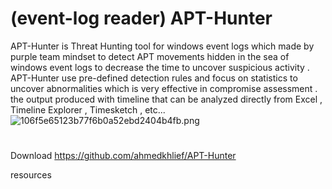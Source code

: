 # (event-log reader) APT-Hunter 
APT-Hunter is Threat Hunting tool for windows event logs which made by purple team mindset to detect APT movements hidden in the sea of windows event logs to decrease the time to uncover suspicious activity . APT-Hunter use pre-defined detection rules and focus on statistics to uncover abnormalities which is very effective in compromise assessment . the output produced with timeline that can be analyzed directly from Excel , Timeline Explorer , Timesketch , etc...
![106f5e65123b77f6b0a52ebd2404b4fb.png](../../../_resources/106f5e65123b77f6b0a52ebd2404b4fb.png)

# 
Download 
https://github.com/ahmedkhlief/APT-Hunter

resources
